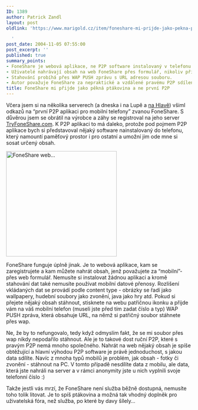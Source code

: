 ```yaml
---
ID: 1389
author: Patrick Zandl
layout: post
oldlink: 'https://www.marigold.cz/item/foneshare-mi-prijde-jako-pekna-ptakovina-a-ne-prvni-p2p

  '
post_date: 2004-11-05 07:55:00
post_excerpt: ''
published: true
summary_points:
- FoneShare je webová aplikace, ne P2P software instalovaný v telefonu.
- Uživatelé nahrávají obsah na web FoneShare přes formulář, nikoliv přímo z mobilu.
- Stahování probíhá přes WAP PUSH zprávu s URL adresou souboru.
- Autor považuje FoneShare za nepraktické a vzdálené pravému P2P sdílení.
title: FoneShare mi přijde jako pěkná ptákovina a ne první P2P
---
```


<p>
Včera jsem si na několika serverech (a dneska i na Lupě a <a href="http://www.hlava.net/index.php?id=5130">na Hlavě</a>) všiml odkazů na &#8220;první P2P aplikaci pro mobilní telefony&#8221; zvanou FoneShare. S důvěrou jsem se obrátil na výrobce a záhy se registroval na jeho server <a href="http://www.TryFoneShare.com">TryFoneShare.com</a>. K P2P aplikaci to má daleko, protože pod pojmem P2P aplikace bych si představoval nějaký software nainstalovaný do telefonu, který namountí paměťový prostor i pro ostatní a umožní jim ode mne si sosat určený obsah. </p>

<div class="rightbox"><img src="/wp-content/uploads/1/20041105-foneshare.jpg" alt="FoneShare web..." width="300" height="285" /></div>
<p>
FoneShare funguje úplně jinak. Je to webová aplikace, kam se zaregistrujete a kam můžete nahrát obsah, jenž považujete za &#8220;mobilní&#8221;- přes web formulář. Nemusíte si instalovat žádnou aplikaci a kromě stahování dat také nemusíte používat mobilní datové přenosy. Rozlišení vkládaných dat se provádí podle content type - obrázky se řadí jako wallpapery, hudební soubory jako zvonění, java jako hry atd. Pokud si přejete nějaký obsah stáhnout, stisknete na webu patřičnou ikonku a přijde vám na váš mobilní telefon (museli jste před tím zadat číslo a typ) WAP PUSH zpráva, která obsahuje URL, na němž si patřičný soubor stáhnete přes wap. </p>

<p>
Ne, že by to nefungovalo, tedy když odmyslím fakt, že se mi soubor přes wap nikdy nepodařilo stáhnout. Ale je to takové dost ruční P2P, které s pravým P2P nemá mnoho společného. Nahrát na web nějaký obsah je spíše obtěžující a hlavní výhodou P2P software je právě jednoduchost, s jakou data sdílíte. Navíc z mnoha typů mobilů je problém, jak obsah - fotky či zvonění - stáhnout na PC. V tomto případě nesdílíte data z mobilu, ale data, která jste nahráli na server a v rámci anonymity jste u nich vyplnili svoje telefonní číslo :)</p>

<p>
Takže jestli vás mrzí, že FoneShare není služba běžně dostupná, nemusíte toho tolik litovat. Je to spíš ptákovina a možná tak vhodný doplněk pro uživatelská fóra, než služba, po které by davy šílely&#8230;
</p>